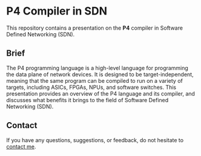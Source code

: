 # P4 Compiler in SDN

This repository contains a presentation on the **P4** compiler in Software Defined Networking (SDN).

## Brief

The P4 programming language is a high-level language for programming the data plane of network devices. It is designed to be target-independent, meaning that the same program can be compiled to run on a variety of targets, including ASICs, FPGAs, NPUs, and software switches. This presentation provides an overview of the P4 language and its compiler, and discusses what benefits it brings to the field of Software Defined Networking (SDN).

## Contact

If you have any questions, suggestions, or feedback, do not hesitate to [contact me](https://federicobruzzone.github.io/).

